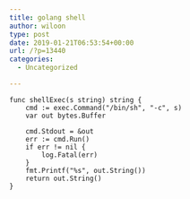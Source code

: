 ```yaml
---
title: golang shell
author: wiloon
type: post
date: 2019-01-21T06:53:54+00:00
url: /?p=13440
categories:
  - Uncategorized

---
```

<pre><code class="language-go line-numbers">func shellExec(s string) string {
    cmd := exec.Command("/bin/sh", "-c", s)
    var out bytes.Buffer

    cmd.Stdout = &out
    err := cmd.Run()
    if err != nil {
        log.Fatal(err)
    }
    fmt.Printf("%s", out.String())
    return out.String()
}

</code></pre>
